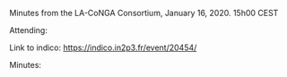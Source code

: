 Minutes from the LA-CoNGA Consortium, January 16, 2020. 15h00 CEST

Attending: 

Link to indico: https://indico.in2p3.fr/event/20454/

Minutes:
